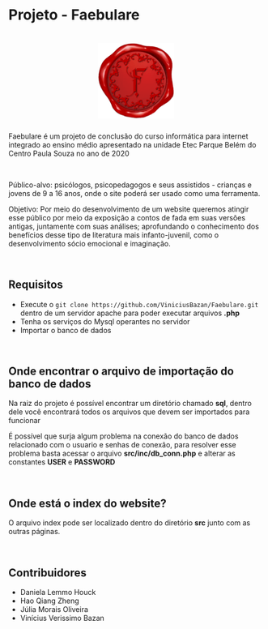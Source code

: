 # Projeto - Faebulare

<h1 align="center">
 <img src="/Faebulare-master/src/img/selo.png" alt="Selo Faebulare" width="150px" />
</h1>

 Faebulare é um projeto de conclusão do curso informática para internet integrado ao ensino médio apresentado na unidade Etec Parque Belém do Centro Paula Souza no ano de 2020 
 
 <br>
 
 Público-alvo: psicólogos, psicopedagogos e seus assistidos - crianças e jovens de 9 a 16 anos, onde o site poderá ser usado como uma ferramenta. 
 
 Objetivo: Por meio do desenvolvimento de um website queremos atingir esse público por meio da exposição a contos de fada em suas versões antigas, juntamente com suas análises; aprofundando o conhecimento dos benefícios desse tipo de literatura mais infanto-juvenil, como o desenvolvimento sócio emocional e imaginação. 
 
<br>

## Requisitos

* Execute o `git clone https://github.com/ViniciusBazan/Faebulare.git` dentro de um servidor apache para poder executar arquivos **.php**
* Tenha os serviços do Mysql operantes no servidor
* Importar o banco de dados

<br>

## Onde encontrar o arquivo de importação do banco de dados

Na raiz do projeto é possível encontrar um diretório chamado **sql**, dentro dele você encontrará todos os arquivos que devem ser importados para funcionar

É possível que surja algum problema na conexão do banco de dados relacionado com o usuario e senhas de conexão, para resolver esse problema basta acessar o arquivo **src/inc/db_conn.php** e alterar as constantes **USER** e **PASSWORD**

<br>

## Onde está o index do website?

O arquivo index pode ser localizado dentro do diretório **src** junto com as outras páginas.

<br>

## Contribuidores

* Daniela Lemmo Houck
* Hao Qiang Zheng
* Júlia Morais Oliveira
* Vinícius Verissimo Bazan
